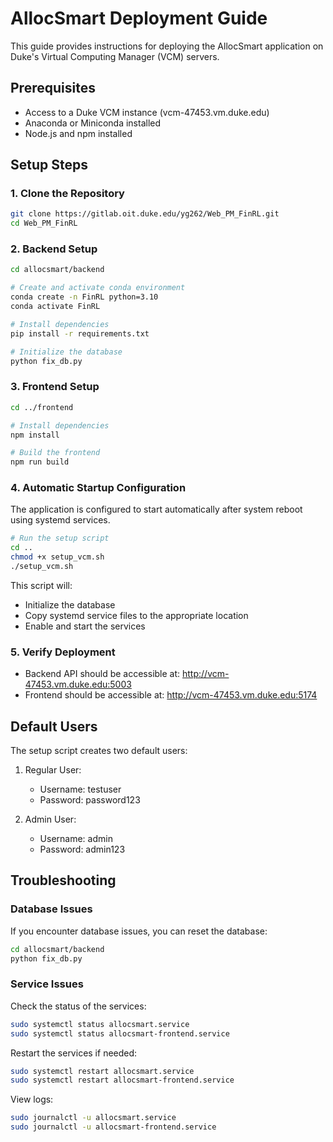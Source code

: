 # AllocSmart Deployment Guide

This guide provides instructions for deploying the AllocSmart application on Duke's Virtual Computing Manager (VCM) servers.

## Prerequisites

- Access to a Duke VCM instance (vcm-47453.vm.duke.edu)
- Anaconda or Miniconda installed
- Node.js and npm installed

## Setup Steps

### 1. Clone the Repository

```bash
git clone https://gitlab.oit.duke.edu/yg262/Web_PM_FinRL.git
cd Web_PM_FinRL
```

### 2. Backend Setup

```bash
cd allocsmart/backend

# Create and activate conda environment
conda create -n FinRL python=3.10
conda activate FinRL

# Install dependencies
pip install -r requirements.txt

# Initialize the database
python fix_db.py
```

### 3. Frontend Setup

```bash
cd ../frontend

# Install dependencies
npm install

# Build the frontend
npm run build
```

### 4. Automatic Startup Configuration

The application is configured to start automatically after system reboot using systemd services.

```bash
# Run the setup script
cd ..
chmod +x setup_vcm.sh
./setup_vcm.sh
```

This script will:
- Initialize the database
- Copy systemd service files to the appropriate location
- Enable and start the services

### 5. Verify Deployment

- Backend API should be accessible at: http://vcm-47453.vm.duke.edu:5003
- Frontend should be accessible at: http://vcm-47453.vm.duke.edu:5174

## Default Users

The setup script creates two default users:

1. Regular User:
   - Username: testuser
   - Password: password123

2. Admin User:
   - Username: admin
   - Password: admin123

## Troubleshooting

### Database Issues

If you encounter database issues, you can reset the database:

```bash
cd allocsmart/backend
python fix_db.py
```

### Service Issues

Check the status of the services:

```bash
sudo systemctl status allocsmart.service
sudo systemctl status allocsmart-frontend.service
```

Restart the services if needed:

```bash
sudo systemctl restart allocsmart.service
sudo systemctl restart allocsmart-frontend.service
```

View logs:

```bash
sudo journalctl -u allocsmart.service
sudo journalctl -u allocsmart-frontend.service
```
